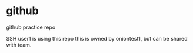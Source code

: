 # github
github practice repo

SSH user1 is using this repo
this is owned by oniontest1, but can be shared with team.
